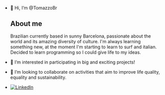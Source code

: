 - 👋 Hi, I’m @TomazzoBr

  ## About me
  
  Brazilian currently based in sunny Barcelona, passionate about the world and its amazing diversity of culture. I'm always learning something new, at the moment I'm starting to learn to surf and italian. Decided to learn programming so I could give life to my ideas.

- 👀 I’m interested in participating in big and exciting projects!

- 💞️ I’m looking to collaborate on activities that aim to improve life quality, equality and sustainability.

- [![LinkedIn](https://img.shields.io/badge/-LinkedIn-0077B5?style=for-the-badge&logo=LinkedIn&logoColor=white)](https://www.linkedin.com/in/tomazzo-antonioli/)

<!---
TomazzoBr/TomazzoBr is a ✨ special ✨ repository because its `README.md` (this file) appears on your GitHub profile.
You can click the Preview link to take a look at your changes.
--->
